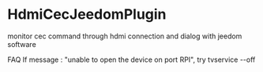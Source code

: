 # HdmiCecJeedomPlugin
monitor cec command through hdmi connection and dialog with jeedom software


FAQ
If message : "unable to open the device on port RPI", try tvservice --off
